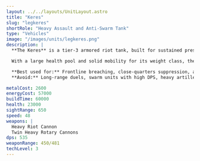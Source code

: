 ```yaml
---
layout: ../../layouts/UnitLayout.astro
title: "Keres"
slug: "legkeres"
shortRole: "Heavy Assault and Anti-Swarm Tank"
type: "Vehicles"
image: "/images/units/legkeres.png"
description: |
  **The Keres** is a tier-3 armored riot tank, built for sustained pressure and frontline resilience. Its dual-weapon system features a heavy riot cannon for explosive area damage and twin rotary cannons for constant suppressive fire, making it especially lethal against clustered or lightly armored enemies.

  With a large health pool and solid mobility for its weight class, the Legkeres is ideal for soaking damage and pushing through contested areas. Though not long-ranged, it dominates close-to-mid range duels and can clear chokepoints with ease.

  **Best used for:** Frontline breaching, close-quarters suppression, absorbing damage  
  **Avoid:** Long-range duels, swarm units with high DPS, heavy artillery zones

metalCost: 2600
energyCost: 57000
buildTime: 60000
health: 23000
sightRange: 650
speed: 48
weapons: |
  Heavy Riot Cannon  
  Twin Heavy Rotary Cannons
dps: 535
weaponRange: 450/481
techLevel: 3
---
```

